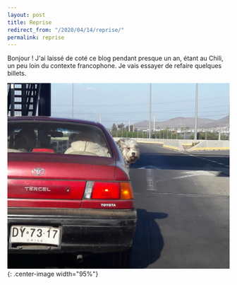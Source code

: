 ```yaml
---
layout: post
title: Reprise
redirect_from: "/2020/04/14/reprise/"
permalink: reprise
---
```


Bonjour ! J'ai laissé de coté ce blog pendant presque un an, étant au Chili, 
un peu loin du contexte francophone. Je vais essayer de refaire quelques billets. 


![](../assets/chien.jpg){: .center-image width="95%"}



